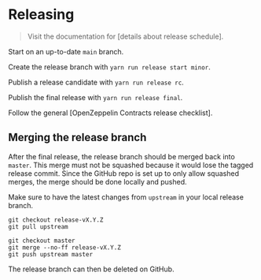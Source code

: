 # Releasing

> Visit the documentation for [details about release schedule].

Start on an up-to-date `main` branch.

Create the release branch with `yarn run release start minor`.

Publish a release candidate with `yarn run release rc`.

Publish the final release with `yarn run release final`.

Follow the general [OpenZeppelin Contracts release checklist].

## Merging the release branch

After the final release, the release branch should be merged back into `master`. This merge must not be squashed because it would lose the tagged release commit. Since the GitHub repo is set up to only allow squashed merges, the merge should be done locally and pushed.

Make sure to have the latest changes from `upstream` in your local release branch.

```
git checkout release-vX.Y.Z
git pull upstream
```

```
git checkout master
git merge --no-ff release-vX.Y.Z
git push upstream master
```

The release branch can then be deleted on GitHub.
